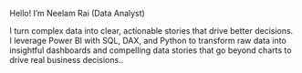 Hello! 
I’m Neelam Rai (Data Analyst)

I turn complex data into clear, actionable stories that drive better decisions. I leverage Power BI with SQL, DAX, and Python to transform raw data into insightful dashboards and compelling data stories that go beyond charts to drive real business decisions..